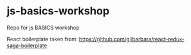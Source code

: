 # js-basics-workshop
Repo for js BASICS workshop

React boilerplate taken from: https://github.com/gilbarbara/react-redux-saga-boilerplate
